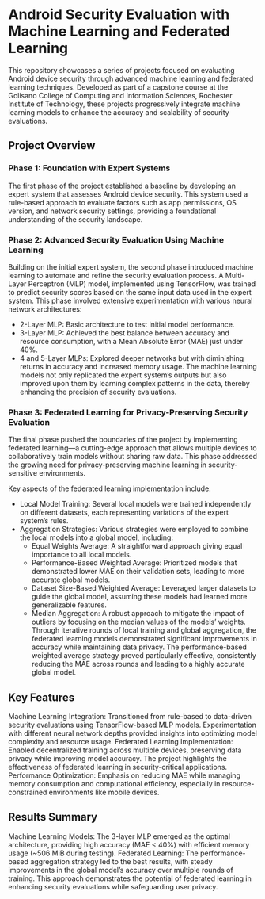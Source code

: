 # Android Security Evaluation with Machine Learning and Federated Learning
This repository showcases a series of projects focused on evaluating Android device security through advanced machine learning and federated learning techniques. Developed as part of a capstone course at the Golisano College of Computing and Information Sciences, Rochester Institute of Technology, these projects progressively integrate machine learning models to enhance the accuracy and scalability of security evaluations.

## Project Overview
### Phase 1: Foundation with Expert Systems
The first phase of the project established a baseline by developing an expert system that assesses Android device security. This system used a rule-based approach to evaluate factors such as app permissions, OS version, and network security settings, providing a foundational understanding of the security landscape.

### Phase 2: Advanced Security Evaluation Using Machine Learning
Building on the initial expert system, the second phase introduced machine learning to automate and refine the security evaluation process. A Multi-Layer Perceptron (MLP) model, implemented using TensorFlow, was trained to predict security scores based on the same input data used in the expert system. This phase involved extensive experimentation with various neural network architectures:

- 2-Layer MLP: Basic architecture to test initial model performance.
- 3-Layer MLP: Achieved the best balance between accuracy and resource consumption, with a Mean Absolute Error (MAE) just under 40%.
- 4 and 5-Layer MLPs: Explored deeper networks but with diminishing returns in accuracy and increased memory usage.
The machine learning models not only replicated the expert system’s outputs but also improved upon them by learning complex patterns in the data, thereby enhancing the precision of security evaluations.

### Phase 3: Federated Learning for Privacy-Preserving Security Evaluation
The final phase pushed the boundaries of the project by implementing federated learning—a cutting-edge approach that allows multiple devices to collaboratively train models without sharing raw data. This phase addressed the growing need for privacy-preserving machine learning in security-sensitive environments.

Key aspects of the federated learning implementation include:

- Local Model Training: Several local models were trained independently on different datasets, each representing variations of the expert system’s rules.
- Aggregation Strategies: Various strategies were employed to combine the local models into a global model, including:
  - Equal Weights Average: A straightforward approach giving equal importance to all local models.
  - Performance-Based Weighted Average: Prioritized models that demonstrated lower MAE on their validation sets, leading to more accurate global models.
  - Dataset Size-Based Weighted Average: Leveraged larger datasets to guide the global model, assuming these models had learned more generalizable features.
  - Median Aggregation: A robust approach to mitigate the impact of outliers by focusing on the median values of the models’ weights.
Through iterative rounds of local training and global aggregation, the federated learning models demonstrated significant improvements in accuracy while maintaining data privacy. The performance-based weighted average strategy proved particularly effective, consistently reducing the MAE across rounds and leading to a highly accurate global model.

## Key Features
Machine Learning Integration: Transitioned from rule-based to data-driven security evaluations using TensorFlow-based MLP models. Experimentation with different neural network depths provided insights into optimizing model complexity and resource usage.
Federated Learning Implementation: Enabled decentralized training across multiple devices, preserving data privacy while improving model accuracy. The project highlights the effectiveness of federated learning in security-critical applications.
Performance Optimization: Emphasis on reducing MAE while managing memory consumption and computational efficiency, especially in resource-constrained environments like mobile devices.
## Results Summary
Machine Learning Models: The 3-layer MLP emerged as the optimal architecture, providing high accuracy (MAE < 40%) with efficient memory usage (~506 MiB during testing).
Federated Learning: The performance-based aggregation strategy led to the best results, with steady improvements in the global model’s accuracy over multiple rounds of training. This approach demonstrates the potential of federated learning in enhancing security evaluations while safeguarding user privacy.
